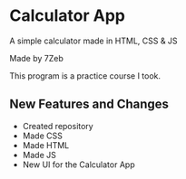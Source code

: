 # Calculator App
A simple calculator made in HTML, CSS & JS

Made by 7Zeb

This program is a practice course I took.

## New Features and Changes
- Created repository
- Made CSS
- Made HTML
- Made JS
- New UI for the Calculator App
